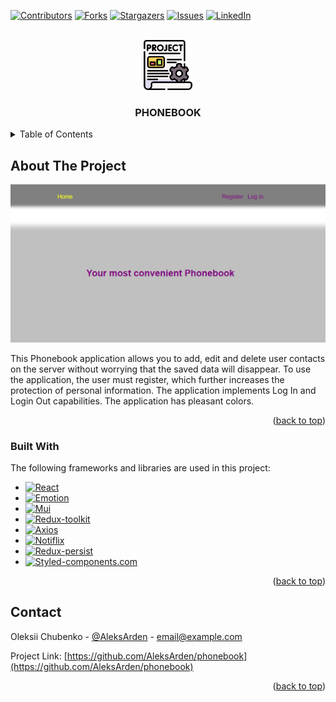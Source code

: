 <a name="readme-top"></a>

[![Contributors][contributors-shield]][contributors-url]
[![Forks][forks-shield]][forks-url] [![Stargazers][stars-shield]][stars-url]
[![Issues][issues-shield]][issues-url]
[![LinkedIn][linkedin-shield]][linkedin-url]

<!-- PROJECT LOGO -->
<br />
<div align="center">
  <a href="https://github.com/AleksArden/phonebook">
    <img src="./src/images/project.png" alt="Logo" width="80" height="80">
  </a>

  <h3 align="center">PHONEBOOK</h3>

</div>

<!-- TABLE OF CONTENTS -->
<details>
  <summary>Table of Contents</summary>
  <ol>
    <li><a href="#about-the-project">About The Project</a></li>
     <li><a href="#built-with">Built With</a></li>
    <li><a href="#contact">Contact</a></li>
    </ol>
</details>

<!-- ABOUT THE PROJECT -->

## About The Project

[![Product Name Screen Shot][product-screenshot]](https://aleksarden.github.io/phonebook/)

This Phonebook application allows you to add, edit and delete user contacts on
the server without worrying that the saved data will disappear. To use the
application, the user must register, which further increases the protection of
personal information. The application implements Log In and Login Out
capabilities. The application has pleasant colors.

<p align="right">(<a href="#readme-top">back to top</a>)</p>

### Built With

The following frameworks and libraries are used in this project:

- [![React][react.js]][react-url]
- [![Emotion][emotion]][emotion-url]
- [![Mui][mui]][mui-url]
- [![Redux-toolkit][redux-toolkit.js]][redux-toolkit.js-url]
- [![Axios][axios-http.com]][axios-url]
- [![Notiflix][notiflix]][notiflix-url]
- [![Redux-persist][redux-persist]][redux-persist-url]
- [![Styled-components.com][styled-components.com]][styled-components-url]

<p align="right">(<a href="#readme-top">back to top</a>)</p>

<!-- CONTACT -->

## Contact

Oleksii Chubenko - [@AleksArden](https://t.me/AleksArden) - email@example.com

Project Link:
[https://github.com/AleksArden/phonebook](https://github.com/AleksArden/phonebook)

<p align="right">(<a href="#readme-top">back to top</a>)</p>

[contributors-shield]:
  https://img.shields.io/github/contributors/AleksArden/phonebook.svg?style=for-the-badge
[contributors-url]: https://github.com/AleksArden/phonebook/graphs/contributors
[forks-shield]:
  https://img.shields.io/github/forks/AleksArden/phonebook.svg?style=for-the-badge
[forks-url]: https://github.com/AleksArden/phonebook/network/members
[stars-shield]:
  https://img.shields.io/github/stars/AleksArden/phonebook.svg?style=for-the-badge
[stars-url]: https://github.com/AleksArden/phonebook/stargazers
[issues-shield]:
  https://img.shields.io/github/issues/AleksArden/phonebook.svg?style=for-the-badge
[issues-url]: https://github.com/AleksArden/phonebook/issues
[linkedin-shield]:
  https://img.shields.io/badge/-LinkedIn-black.svg?style=for-the-badge&logo=linkedin&colorB=555
[linkedin-url]: https://www.linkedin.com/in/aleks-arden/
[product-screenshot]: ./src/images/screenshot.png
[react.js]:
  https://img.shields.io/badge/React-20232A?style=for-the-badge&logo=react&logoColor=61DAFB
[react-url]: https://reactjs.org/
[emotion]:
  https://img.shields.io/badge/emotion-000000?style=for-the-badge&logo=emotion&logoColor=white
[emotion-url]: https://emotion.sh/docs/introduction/
[mui]:
  https://img.shields.io/badge/mui-35495E?style=for-the-badge&logo=mui&logoColor=4FC08D
[mui-url]: https://mui.com/
[redux-toolkit.js]:
  https://img.shields.io/badge/redux-toolkit.js-DD0031?style=for-the-badge&logo=redux-toolkitdotjs&logoColor=white
[redux-toolkit.js-url]: https://redux-toolkit.js.org/
[axios-http.com]:
  https://img.shields.io/badge/axios-4A4A55?style=for-the-badge&logo=axios&logoColor=FF3E00
[axios-url]: https://axios-http.com/
[notiflix]:
  https://img.shields.io/badge/notiflix-FF2D20?style=for-the-badge&logo=notiflix&logoColor=white
[notiflix-url]: https://notiflix.github.io/documentation
[redux-persist]:
  https://img.shields.io/badge/redux-persist-563D7C?style=for-the-badge&logo=redux-persist&logoColor=white
[redux-persist-url]: https://github.com/rt2zz/redux-persist
[styled-components.com]:
  https://img.shields.io/badge/styled-components-0769AD?style=for-the-badge&logo=styled-components&logoColor=white
[styled-components-url]: https://styled-components.com/
